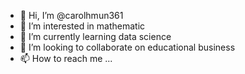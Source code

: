 - 👋 Hi, I’m @carolhmun361
- 👀 I’m interested in mathematic
- 🌱 I’m currently learning data science
- 💞️ I’m looking to collaborate on educational business 
- 📫 How to reach me ...

<!---
carolhmun361 is a ✨ special ✨ repository because its `README.md` (this file) appears on your GitHub profile.
You can click the Preview link to take a look at your changes.
--->
